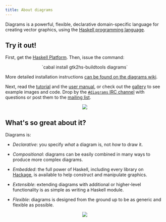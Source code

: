 ```yaml
---
title: About diagrams
---
```


Diagrams is a powerful, flexible, declarative domain-specific language
for creating vector graphics, using the
[Haskell programming language](http://haskell.org/).

Try it out!
-----------

First, get the
[Haskell Platform](http://hackage.haskell.org/platform/).  Then, issue
the command:

<div align="center">
`cabal install gtk2hs-buildtools diagrams`
</div>

More detailed installation instructions [can be found on the diagrams wiki](http://www.haskell.org/haskellwiki/Diagrams/Install).

Next, read the [tutorial](/tutorial/DiagramsTutorial.html) and the
[user manual](http://projects.haskell.org/diagrams/manual/diagrams-manual.html),
or check out the [gallery](/gallery.html) to see example images and
code.  Drop by the [`#diagrams` IRC channel](http://webchat.freenode.net/)
with questions or post them to the
[mailing list](http://groups.google.com/group/diagrams-discuss).

<div align="center">
<img src="/images/Paradox-small.png" style="vertical-align: middle"; />
</div>

What's so great about it?
-------------------------

Diagrams is:

* *Declarative*: you specify *what* a diagram is, not *how* to draw it.

* *Compositional*: diagrams can be easily combined in many ways to produce
   more complex diagrams.

* *Embedded*: the full power of Haskell, including every library on
   [Hackage](http://hackage.haskell.org), is available to help construct and manipulate graphics.

* *Extensible*: extending diagrams with additional or higher-level
   functionality is as simple as writing a Haskell module.

* *Flexible*: diagrams is designed from the ground up to be as generic
   and flexible as possible.

<div align="center" >
<img src="/images/Pentaflake-small.png"  style="vertical-align: middle"; />
</div>


